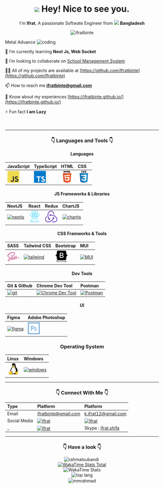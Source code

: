 <div align="center">

# <img src="https://emojis.slackmojis.com/emojis/images/1531849430/4246/blob-sunglasses.gif?1531849430" width="30"/> Hey! Nice to see you.</h1>

<p>I'm <strong>Ifrat</strong>, A passionate Softwate Engineer from <img src="https://user-images.githubusercontent.com/75246159/158305575-e232d1a7-3c92-4ce5-9b6a-99a7bb7ff8d5.png" width="25"/> <b>Bangladesh</b> </p>
<p><img src="https://komarev.com/ghpvc/?username=ifratbinte&label=Profile%20views&color=0e75b6&style=flat" alt="ifratbinte" /></p>
</div>

  <img align="right" alt="coding" width="400" src="https://user-images.githubusercontent.com/55389276/140866485-8fb1c876-9a8f-4d6a-98dc-08c4981eaf70.gif">
  <div align="left>
  
  🔭 I’m currently working on [Metal Advance](https://github.com/Ifratbinte/Metal_Advance)

  🌱 I’m currently learning **Next Js, Web Socket**
  
  👯 I’m looking to collaborate on [School Management System](https://github.com/Ifratbinte/sm-system)
  
  👨‍💻 All of my projects are available at [https://github.com/Ifratbinte](https://github.com/Ifratbinte)
  
  📫 How to reach me **ifratbinte@gmail.com**
  
  📄 Know about my experiences [https://ifratbinte.github.io/](https://ifratbinte.github.io/)
  
  ⚡ Fun fact **I am Lazy**

</div>

<br />

---
<div align="center">
  
### 👇 Languages and Tools 👇

#### Languages

| JavaScript |  TypeScript | HTML |  CSS |
| :--- | :--- | :--- | :--- |
| <a href="https://developer.mozilla.org/en-US/docs/Web/JavaScript" target="_blank"> <img src="https://raw.githubusercontent.com/devicons/devicon/master/icons/javascript/javascript-original.svg" alt="javascript" width="40" height="40"/> </a> | <a href="https://www.typescriptlang.org/" target="_blank"> <img src="https://raw.githubusercontent.com/devicons/devicon/master/icons/typescript/typescript-original.svg" alt="typescript" width="40" height="40"/> </a> | <a href="https://www.w3.org/html/" target="_blank"> <img src="https://raw.githubusercontent.com/devicons/devicon/master/icons/html5/html5-original-wordmark.svg" alt="html5" width="40" height="40"/> </a> | <a href="https://www.w3schools.com/css/" target="_blank"> <img src="https://raw.githubusercontent.com/devicons/devicon/master/icons/css3/css3-original-wordmark.svg" alt="css3" width="40" height="40"/> </a> |

#### JS Frameworks & Libraries

| NextJS | React | Redux | ChartJS |
| :--- | :--- | :--- | :--- | 
| <a href="https://nextjs.org/" target="_blank"> <img src="https://cdn.worldvectorlogo.com/logos/nextjs-3.svg" alt="nextjs" width="40" height="40"/> </a> | <a href="https://reactjs.org/" target="_blank"> <img src="https://raw.githubusercontent.com/devicons/devicon/master/icons/react/react-original-wordmark.svg" alt="react" width="40" height="40"/> </a>  |  <a href="https://redux.js.org" target="_blank"> <img src="https://raw.githubusercontent.com/devicons/devicon/master/icons/redux/redux-original.svg" alt="redux" width="40" height="40"/> </a> | <a href="https://www.chartjs.org" target="_blank"> <img src="https://www.chartjs.org/media/logo-title.svg" alt="chartjs" width="40" height="40"/> </a> |
  
#### CSS Framworks & Tools

| SASS |  Tailwind CSS | Bootstrap | MUI
| :--- | :--- | :--- | :--- |
| <a href="https://sass-lang.com" target="_blank"> <img src="https://raw.githubusercontent.com/devicons/devicon/master/icons/sass/sass-original.svg" alt="sass" width="40" height="40"/> </a> | <a href="https://tailwindcss.com/" target="_blank"> <img src="https://www.vectorlogo.zone/logos/tailwindcss/tailwindcss-icon.svg" alt="tailwind" width="40" height="40"/> </a> | <a href="https://getbootstrap.com" target="_blank"> <img src="https://raw.githubusercontent.com/devicons/devicon/master/icons/bootstrap/bootstrap-plain-wordmark.svg" alt="bootstrap" width="40" height="40"/> </a> | <a href="https://getbootstrap.com" target="_blank"> <img src="https://cdn.jsdelivr.net/gh/devicons/devicon/icons/materialui/materialui-plain.svg" alt="MUI" width="40" height="40"/> </a> |

#### Dev Tools

| Git & Github | Chrome Dev Tool  | Postman
| :--- | :--- | :--- |
| <a href="https://git-scm.com/" target="_blank"> <img src="https://www.vectorlogo.zone/logos/git-scm/git-scm-icon.svg" alt="git" width="40" height="40"/> </a> | <a href="https://developer.chrome.com/docs/devtools/" target="_blank"> <img src="https://www.vectorlogo.zone/logos/google_chrome/google_chrome-icon.svg" alt="Chrome Dev Tool" width="40" height="40"/> </a> | <a href="https://developer.chrome.com/docs/devtools/" target="_blank"> <img src="https://www.svgrepo.com/show/354202/postman-icon.svg" alt="Postman" width="40" height="40"/> </a> |

#### UI

| Figma | Adobe Photoshop |
| :--- | :--- | 
| <a href="https://www.figma.com/" target="_blank"> <img src="https://www.vectorlogo.zone/logos/figma/figma-icon.svg" alt="figma" width="40" height="40"/> </a> | <a href="https://www.postman.com/" target="_blank"> <img src="https://raw.githubusercontent.com/devicons/devicon/master/icons/photoshop/photoshop-line.svg" alt="photoshop" width="40" height="40"/> </a> |

### Operating System

| Linux | Windows |
| :--- | :--- |
| <a href="https://www.linux.org/" target="_blank"> <img src="https://raw.githubusercontent.com/devicons/devicon/master/icons/linux/linux-original.svg" alt="linux" width="40" height="40"/> </a> | <a href="https://www.linux.org/" target="_blank"> <img src="https://img.icons8.com/color/50/000000/windows-10.png" alt="windows" width="40" height="40"/> </a> |


---

### 👇 Connect With Me 👇

| Type | Platform | Platform |
| :--- | :------- | :------- |
| Email | [ifratbinte@gmail.com](mailto:ifratbinte@gmail.com) | [k.ifrat12@gmail.com](mailto:k.ifrat@gmail.com) |
| Social Media | <a href="https://twitter.com/IfratSultana" target="blank"><img align="center" src="https://raw.githubusercontent.com/rahuldkjain/github-profile-readme-generator/master/src/images/icons/Social/twitter.svg" alt="Ifrat" height="30" width="40" /></a> | <a href="https://www.linkedin.com/in/ifrat-kazi/" target="blank"><img align="center" src="https://raw.githubusercontent.com/rahuldkjain/github-profile-readme-generator/master/src/images/icons/Social/linked-in-alt.svg" alt="Ifrat" height="30" width="40" /></a> | 
| _ | <a href="https://www.facebook.com/ifrat.kazi96/" target="blank"><img align="center" src="https://raw.githubusercontent.com/rahuldkjain/github-profile-readme-generator/master/src/images/icons/Social/facebook.svg" alt="Ifrat" height="30" width="40" /></a> | Skype : <a href="https://www.skype.com/en/" target="blank">ifrat.shifa</a> |


---

### 👇 Have a look 👇

  <img src="https://github-readme-stats.vercel.app/api/top-langs?username=ifratbinte&show_icons=true&theme=gotham&layout=compact" alt="rahmatsubandi" />&nbsp;
   <br />
  [![WakaTime Stats Total](https://wakatime.com/badge/user/cecff590-430d-472c-a823-e58df9f1d525.svg?style=for-the-badge)](https://wakatime.com/@cecff590-430d-472c-a823-e58df9f1d525)
  <br />
  ![WakaTime Stats](https://github-readme-stats.vercel.app/api/wakatime?username=ifratbinte&layout=compact&langs_count=10&custom_title=Coding+Time&range=all_time&theme=graywhite&hide_title=true#gh-light-mode-only)
  <br />
  <img src="https://github-readme-stats.vercel.app/api?username=ifratbinte&show_icons=true&theme=gotham" alt="top lang" />
  <br />
  <img align="center" src="https://github-readme-streak-stats.herokuapp.com/?user=ifratbinte&" alt="mmrahmad" />

</div>

<div align="center">



</div>
